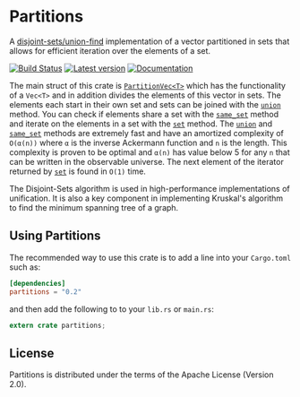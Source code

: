 # Partitions

A [disjoint-sets/union-find] implementation of a vector partitioned in sets that
allows for efficient iteration over the elements of a set.

[![Build Status](https://travis-ci.org/DDOtten/partitions.png?branch=master)](https://travis-ci.org/DDOtten/partitions)
[![Latest version](https://img.shields.io/crates/v/partitions.svg)](https://crates.io/crates/partitions)
[![Documentation](https://docs.rs/partitions/badge.svg)](https://docs.rs/partitions)

The main struct of this crate is [`PartitionVec<T>`] which has the functionality
of a `Vec<T>` and in addition divides the elements of this vector in sets.
The elements each start in their own set and sets can be joined with the
[`union`] method.
You can check if elements share a set with the [`same_set`] method and iterate
on the elements in a set with the [`set`] method.
The [`union`] and [`same_set`] methods are extremely fast and have an amortized
complexity of `O(α(n))` where `α` is the inverse Ackermann function and `n` is
the length.
This complexity is proven to be optimal and `α(n)` has value below 5 for any `n`
that can be written in the observable universe.
The next element of the iterator returned by [`set`] is found in `O(1)` time.

The Disjoint-Sets algorithm is used in high-performance implementations of
unification.
It is also a key component in implementing Kruskal's algorithm to find the
minimum spanning tree of a graph.

[disjoint-sets/union-find]:
https://en.wikipedia.org/wiki/Disjoint-set_data_structure
[`PartitionVec<T>`]:
https://docs.rs/partitions/0.2.0/partitions/partition_vec/struct.PartitionVec.html
[`union`]:
https://docs.rs/partitions/0.2.0/partitions/partition_vec/struct.PartitionVec.html#method.union
[`same_set`]:
https://docs.rs/partitions/0.2.0/partitions/partition_vec/struct.PartitionVec.html#method.same_set
[`set`]:
https://docs.rs/partitions/0.2.0/partitions/partition_vec/struct.PartitionVec.html#method.set
[`make_singleton`]:
https://docs.rs/partitions/0.2.0/partitions/partition_vec/struct.PartitionVec.html#method.make_singleton

## Using Partitions

The recommended way to use this crate is to add a line into your `Cargo.toml`
such as:

```toml
[dependencies]
partitions = "0.2"
```

and then add the following to to your `lib.rs` or `main.rs`:

```rust
extern crate partitions;
```

## License

Partitions is distributed under the terms of the Apache License (Version 2.0).
